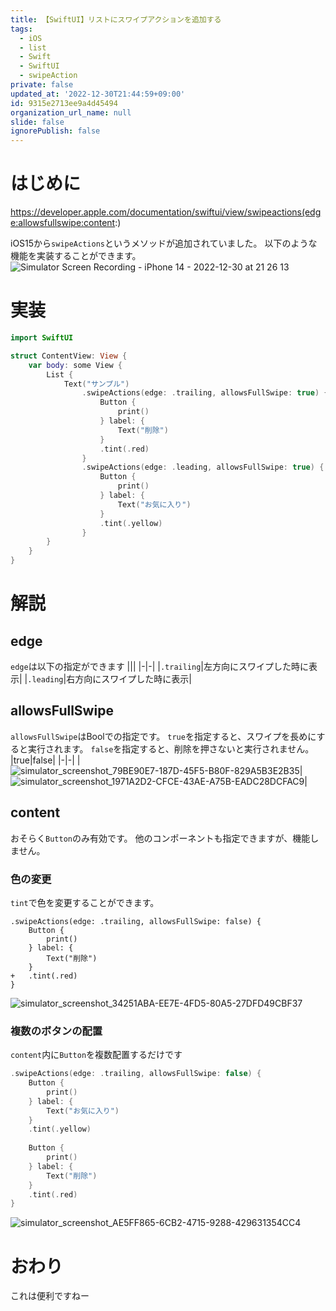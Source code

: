 ```yaml
---
title: 【SwiftUI】リストにスワイプアクションを追加する
tags:
  - iOS
  - list
  - Swift
  - SwiftUI
  - swipeAction
private: false
updated_at: '2022-12-30T21:44:59+09:00'
id: 9315e2713ee9a4d45494
organization_url_name: null
slide: false
ignorePublish: false
---
```

# はじめに
https://developer.apple.com/documentation/swiftui/view/swipeactions(edge:allowsfullswipe:content:)

iOS15から`swipeActions`というメソッドが追加されていました。
以下のような機能を実装することができます。
![Simulator Screen Recording - iPhone 14 - 2022-12-30 at 21 26 13](https://user-images.githubusercontent.com/84154073/210070104-dc608f68-76ed-4290-a86c-49a1d183c535.gif)

# 実装
```swift
import SwiftUI

struct ContentView: View {
    var body: some View {
        List {
            Text("サンプル")
                .swipeActions(edge: .trailing, allowsFullSwipe: true) {
                    Button {
                        print()
                    } label: {
                        Text("削除")
                    }
                    .tint(.red)
                }
                .swipeActions(edge: .leading, allowsFullSwipe: true) {
                    Button {
                        print()
                    } label: {
                        Text("お気に入り")
                    }
                    .tint(.yellow)
                }
        }
    }
}
```

# 解説
## edge
`edge`は以下の指定ができます
|||
|-|-|
|`.trailing`|左方向にスワイプした時に表示|
|`.leading`|右方向にスワイプした時に表示|

## allowsFullSwipe
`allowsFullSwipe`はBoolでの指定です。
`true`を指定すると、スワイプを長めにすると実行されます。
`false`を指定すると、削除を押さないと実行されません。
|true|false|
|-|-|
|![simulator_screenshot_79BE90E7-187D-45F5-B80F-829A5B3E2B35](https://user-images.githubusercontent.com/84154073/210070508-56016a44-3db5-4e89-a15e-04e26921ee9d.png)|![simulator_screenshot_1971A2D2-CFCE-43AE-A75B-EADC28DCFAC9](https://user-images.githubusercontent.com/84154073/210070587-82b34802-81ca-4e83-a4aa-358d8c1ebea2.png)|

## content
おそらく`Button`のみ有効です。
他のコンポーネントも指定できますが、機能しません。

### 色の変更
`tint`で色を変更することができます。
```diff_swift
.swipeActions(edge: .trailing, allowsFullSwipe: false) {
    Button {
        print()
    } label: {
        Text("削除")
    }
+   .tint(.red)
}
```
![simulator_screenshot_34251ABA-EE7E-4FD5-80A5-27DFD49CBF37](https://user-images.githubusercontent.com/84154073/210071274-2e6e42c2-5cdd-48e0-8787-a1ea9e766f55.png)

### 複数のボタンの配置
`content`内に`Button`を複数配置するだけです
```swift
.swipeActions(edge: .trailing, allowsFullSwipe: false) {
    Button {
        print()
    } label: {
        Text("お気に入り")
    }
    .tint(.yellow)
    
    Button {
        print()
    } label: {
        Text("削除")
    }
    .tint(.red)
}
```
![simulator_screenshot_AE5FF865-6CB2-4715-9288-429631354CC4](https://user-images.githubusercontent.com/84154073/210071154-ebf2b0f2-4f6f-44b8-80eb-edf3b3220d20.png)

# おわり
これは便利ですねー
